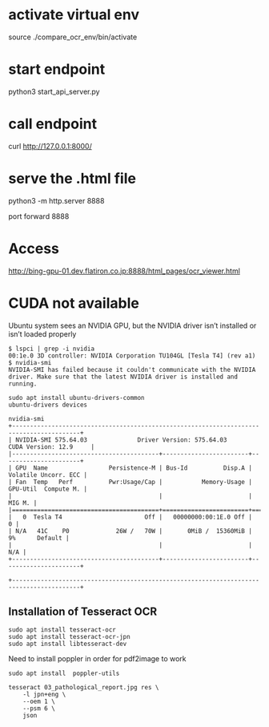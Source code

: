 # activate virtual env
source ./compare_ocr_env/bin/activate

# start endpoint
python3 start_api_server.py

# call endpoint
curl http://127.0.0.1:8000/

# serve the .html file
python3 -m http.server 8888

port forward 8888

# Access
http://bing-gpu-01.dev.flatiron.co.jp:8888/html_pages/ocr_viewer.html

# CUDA not available
Ubuntu system sees an NVIDIA GPU, but the NVIDIA driver isn’t installed or isn’t loaded properly
```
$ lspci | grep -i nvidia
00:1e.0 3D controller: NVIDIA Corporation TU104GL [Tesla T4] (rev a1)
$ nvidia-smi
NVIDIA-SMI has failed because it couldn't communicate with the NVIDIA driver. Make sure that the latest NVIDIA driver is installed and running.
```

```
sudo apt install ubuntu-drivers-common
ubuntu-drivers devices
```
```
nvidia-smi
+-----------------------------------------------------------------------------------------+
| NVIDIA-SMI 575.64.03              Driver Version: 575.64.03      CUDA Version: 12.9     |
|-----------------------------------------+------------------------+----------------------+
| GPU  Name                 Persistence-M | Bus-Id          Disp.A | Volatile Uncorr. ECC |
| Fan  Temp   Perf          Pwr:Usage/Cap |           Memory-Usage | GPU-Util  Compute M. |
|                                         |                        |               MIG M. |
|=========================================+========================+======================|
|   0  Tesla T4                       Off |   00000000:00:1E.0 Off |                    0 |
| N/A   41C    P0             26W /   70W |       0MiB /  15360MiB |      9%      Default |
|                                         |                        |                  N/A |
+-----------------------------------------+------------------------+----------------------+
                                                                                         
+-----------------------------------------------------------------------------------------+
```

## Installation of Tesseract OCR
```
sudo apt install tesseract-ocr
sudo apt install tesseract-ocr-jpn
sudo apt install libtesseract-dev
```

Need to install poppler in order for pdf2image to work
```
sudo apt install  poppler-utils
```

```
tesseract 03_pathological_report.jpg res \
    -l jpn+eng \
    --oem 1 \
    --psm 6 \
    json
```
